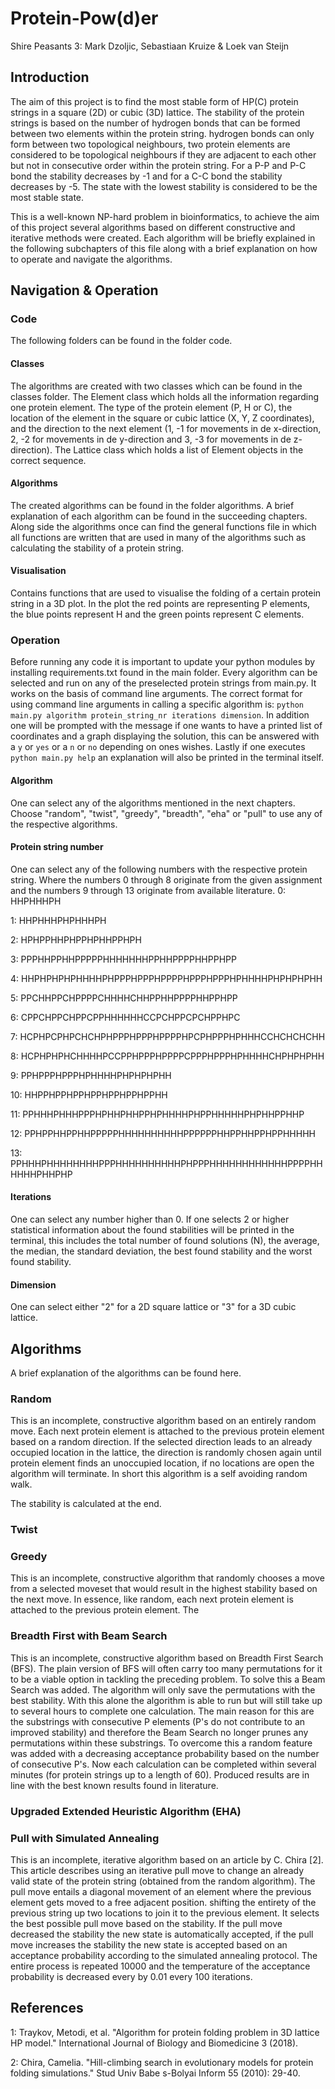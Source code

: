 # Protein-Pow(d)er
Shire Peasants 3: Mark Dzoljic, Sebastiaan Kruize & Loek van Steijn

## Introduction
The aim of this project is to find the most stable form of HP(C) protein strings in a square (2D) or cubic (3D) lattice. The stability of the protein strings is based on the number of hydrogen bonds that can be formed between two elements within the protein string. hydrogen bonds can only form between two topological neighbours, two protein elements are considered to be topological neighbours if they are adjacent to each other but not in consecutive order within the protein string. For a P-P and P-C bond the stability decreases by -1 and for a C-C bond the stability decreases by -5. The state with the lowest stability is considered to be the most stable state.

This is a well-known NP-hard problem in bioinformatics, to achieve the aim of this project several algorithms based on different constructive and iterative methods were created. Each algorithm will be briefly explained in the following subchapters of this file along with a brief explanation on how to operate and navigate the algorithms.

## Navigation & Operation

### Code
The following folders can be found in the folder code.

#### Classes
The algorithms are created with two classes which can be found in the classes folder.
The Element class which holds all the information regarding one protein element. The type of the protein element (P, H or C), the location of the element in the square or cubic lattice (X, Y, Z coordinates), and the direction to the next element (1, -1 for movements in de x-direction, 2, -2 for movements in de y-direction and 3, -3 for movements in de z-direction).
The Lattice class which holds a list of Element objects in the correct sequence.

#### Algorithms
The created algorithms can be found in the folder algorithms. A brief explanation of each algorithm can be found in the succeeding chapters. Along side the algorithms once can find the general functions file in which all functions are written that are used in many of the algorithms such as calculating the stability of a protein string.

#### Visualisation
Contains functions that are used to visualise the folding of a certain protein string in a 3D plot. In the plot the red points are representing P elements, the blue points represent H and the green points represent C elements.

### Operation
Before running any code it is important to update your python modules by installing requirements.txt found in the main folder.
Every algorithm can be selected and run on any of the preselected protein strings from main.py. It works on the basis of command line arguments. The correct format for using command line arguments in calling a specific algorithm is: `python main.py algorithm protein_string_nr iterations dimension`. In addition one will be prompted with the message if one wants to have a printed list of coordinates and a graph displaying the solution, this can be answered with a `y` or `yes` or a `n` or `no` depending on ones wishes. Lastly if one executes `python main.py help` an explanation will also be printed in the terminal itself.

#### Algorithm
One can select any of the algorithms mentioned in the next chapters. Choose "random", "twist", "greedy", "breadth", "eha" or "pull" to use any of the respective algorithms.

#### Protein string number
One can select any of the following numbers with the respective protein string. Where the numbers 0 through 8 originate from the given assignment and the numbers 9 through 13 originate from available literature.
0: HHPHHHPH

1: HHPHHHPHPHHHPH

2: HPHPPHHPHPPHPHHPPHPH

3: PPPHHPPHHPPPPPHHHHHHHPPHHPPPPHHPPHPP

4: HHPHPHPHPHHHHPHPPPHPPPHPPPPHPPPHPPPHPHHHHPHPHPHPHH

5: PPCHHPPCHPPPPCHHHHCHHPPHHPPPPHHPPHPP

6: CPPCHPPCHPPCPPHHHHHHCCPCHPPCPCHPPHPC

7: HCPHPCPHPCHCHPHPPPHPPPHPPPPHPCPHPPPHPHHHCCHCHCHCHH

8: HCPHPHPHCHHHHPCCPPHPPPHPPPPCPPPHPPPHPHHHHCHPHPHPHH

9: PPHPPPHPPPHPHHHHPHPHPHPHH

10: HHPPHPPHPPHPPHPPHPPHPPHH

11: PPHHHPHHHPPPHPHHPHHPPHPHHHHPHPPHHHHHPHPHHPPHHP

12: PPHPPHHPPHHPPPPPHHHHHHHHHHPPPPPPHHPPHHPPHPPHHHHH

13: PPHHHPHHHHHHHHPPPHHHHHHHHHHPHPPPHHHHHHHHHHHHPPPPHHHHHHPHHPHP

#### Iterations
One can select any number higher than 0. If one selects 2 or higher statistical information about the found stabilities will be printed in the terminal, this includes the total number of found solutions (N), the average, the median, the standard deviation, the best found stability and the worst found stability.

#### Dimension
One can select either "2" for a 2D square lattice or "3" for a 3D cubic lattice.

## Algorithms
A brief explanation of the algorithms can be found here.

### Random
This is an incomplete, constructive algorithm based on an entirely random move. Each next protein element is attached to the previous protein element based on a random direction. If the selected direction leads to an already occupied location in the lattice, the direction is randomly chosen again until protein element finds an unoccupied location, if no locations are open the algorithm will terminate. In short this algorithm is a self avoiding random walk.

The stability is calculated at the end.

### Twist

### Greedy
This is an incomplete, constructive algorithm that randomly chooses a move from a selected moveset that would result in the highest stability based on the next move. In essence, like random, each next protein element is attached to the previous protein element. The 

### Breadth First with Beam Search
This is an incomplete, constructive algorithm based on Breadth First Search (BFS). The plain version of BFS will often carry too many permutations for it to be a viable option in tackling the preceding problem. To solve this a Beam Search was added. The algorithm will only save the permutations with the best stability. With this alone the algorithm is able to run but will still take up to several hours to complete one calculation. The main reason for this are the substrings with consecutive P elements (P's do not contribute to an improved stability) and therefore the Beam Search no longer prunes any permutations within these substrings. To overcome this a random feature was added with a decreasing acceptance probability based on the number of consecutive P's. Now each calculation can be completed within several minutes (for protein strings up to a length of 60). Produced results are in line with the best known results found in literature.

### Upgraded Extended Heuristic Algorithm (EHA)

### Pull with Simulated Annealing
This is an incomplete, iterative algorithm based on an article by C. Chira [2]. This article describes using an iterative pull move to change an already valid state of the protein string (obtained from the random algorithm). The pull move entails a diagonal movement of an element where the previous element gets moved to a free adjacent position. shifting the entirety of the previous string up two locations to join it to the previous element. It selects the best possible pull move based on the stability. If the pull move decreased the stability the new state is automatically accepted, if the pull move increases the stability the new state is accepted based on an acceptance probability according to the simulated annealing protocol. The entire process is repeated 10000 and the temperature of the acceptance probability is decreased every by 0.01 every 100 iterations.

## References
1: Traykov, Metodi, et al. "Algorithm for protein folding problem in 3D lattice HP model." International Journal of Biology and Biomedicine 3 (2018).

2: Chira, Camelia. "Hill-climbing search in evolutionary models for protein folding simulations." Stud Univ Babe s-Bolyai Inform 55 (2010): 29-40.
